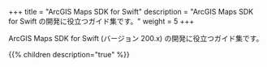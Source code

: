 +++
title = "ArcGIS Maps SDK for Swift"
description = "ArcGIS Maps SDK for Swift の開発に役立つガイド集です。"
weight = 5
+++

ArcGIS Maps SDK for Swift (バージョン 200.x) の開発に役立つガイド集です。

{{% children description="true"   %}}
